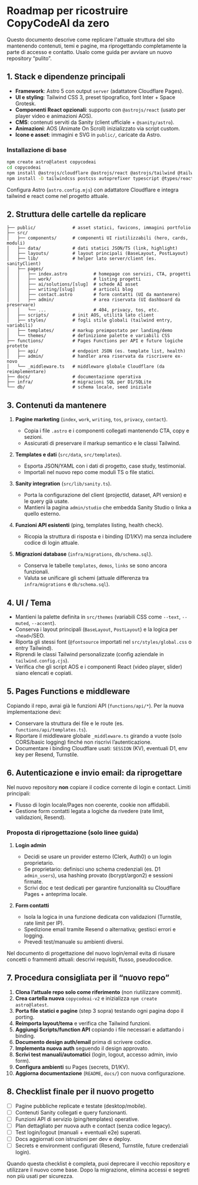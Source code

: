 # Roadmap per ricostruire CopyCodeAI da zero

Questo documento descrive come replicare l'attuale struttura del sito mantenendo contenuti, temi e pagine, ma riprogettando completamente la parte di accesso e contatto. Usalo come guida per avviare un nuovo repository “pulito”.

## 1. Stack e dipendenze principali

- **Framework**: Astro 5 con output `server` (adattatore Cloudflare Pages).
- **UI e styling**: Tailwind CSS 3, preset tipografico, font Inter + Space Grotesk.
- **Componenti React opzionali**: supporto con `@astrojs/react` (usato per player video e animazioni AOS).
- **CMS**: contenuti serviti da Sanity (client ufficiale + `@sanity/astro`).
- **Animazioni**: AOS (Animate On Scroll) inizializzato via script custom.
- **Icone e asset**: immagini e SVG in `public/`, caricate da Astro.

### Installazione di base

```bash
npm create astro@latest copycodeai
cd copycodeai
npm install @astrojs/cloudflare @astrojs/react @astrojs/tailwind @tailwindcss/typography aos @sanity/astro @sanity/client astro-portabletext @fontsource-variable/inter @fontsource-variable/space-grotesk @fontsource/inter @fontsource/space-grotesk @fontsource/jetbrains-mono encoding react react-dom resend
npm install -D tailwindcss postcss autoprefixer typescript @types/react @types/react-dom wrangler
```

Configura Astro (`astro.config.mjs`) con adattatore Cloudflare e integra tailwind e react come nel progetto attuale.

## 2. Struttura delle cartelle da replicare

```
├── public/              # asset statici, favicons, immagini portfolio
├── src/
│   ├── components/      # componenti UI riutilizzabili (hero, cards, moduli)
│   ├── data/            # dati statici JSON/TS (link, highlight)
│   ├── layouts/         # layout principali (BaseLayout, PostLayout)
│   ├── lib/             # helper lato server/client (es. sanityClient)
│   ├── pages/
│   │   ├── index.astro          # homepage con servizi, CTA, progetti
│   │   ├── work/                # listing progetti
│   │   ├── ai/solutions/[slug]  # schede AI asset
│   │   ├── writing/[slug]       # articoli blog
│   │   ├── contact.astro        # form contatti (UI da mantenere)
│   │   ├── admin/               # area riservata (UI dashboard da preservare)
│   │   └── ...                  # 404, privacy, tos, etc.
│   ├── scripts/         # init AOS, utilità lato client
│   ├── styles/          # fogli stile globali (tailwind entry, variabili)
│   ├── templates/       # markup preimpostato per landing/demo
│   └── themes/          # definizione palette e variabili CSS
├── functions/           # Pages Functions per API e future logiche protette
│   ├── api/             # endpoint JSON (es. template list, health)
│   ├── admin/           # handler area riservata da riscrivere ex-novo
│   └── _middleware.ts   # middleware globale Cloudflare (da reimplementare)
├── docs/                # documentazione operativa
├── infra/               # migrazioni SQL per D1/SQLite
└── db/                  # schema locale, seed iniziale
```

## 3. Contenuti da mantenere

1. **Pagine marketing** (`index`, `work`, `writing`, `tos`, `privacy`, `contact`).
   - Copia i file `.astro` e i componenti collegati mantenendo CTA, copy e sezioni.
   - Assicurati di preservare il markup semantico e le classi Tailwind.

2. **Templates e dati** (`src/data`, `src/templates`).
   - Esporta JSON/YAML con i dati di progetto, case study, testimonial.
   - Importali nel nuovo repo come moduli TS o file statici.

3. **Sanity integration** (`src/lib/sanity.ts`).
   - Porta la configurazione del client (projectId, dataset, API version) e le query già usate.
   - Mantieni la pagina `admin/studio` che embedda Sanity Studio o linka a quello esterno.

4. **Funzioni API esistenti** (ping, templates listing, health check).
   - Ricopia la struttura di risposta e i binding (D1/KV) ma senza includere codice di login attuale.

5. **Migrazioni database** (`infra/migrations`, `db/schema.sql`).
   - Conserva le tabelle `templates`, `demos`, `links` se sono ancora funzionali.
   - Valuta se unificare gli schemi (attuale differenza tra `infra/migrations` e `db/schema.sql`).

## 4. UI / Tema

- Mantieni la palette definita in `src/themes` (variabili CSS come `--text`, `--muted`, `--accent`).
- Conserva i layout principali (`BaseLayout`, `PostLayout`) e la logica per `<head>`/SEO.
- Riporta gli stessi font (`@fontsource` importati nel `src/styles/global.css` o entry Tailwind).
- Riprendi le classi Tailwind personalizzate (config aziendale in `tailwind.config.cjs`).
- Verifica che gli script AOS e i componenti React (video player, slider) siano elencati e copiati.

## 5. Pages Functions e middleware

Copiando il repo, avrai già le funzioni API (`functions/api/*`). Per la nuova implementazione devi:

- Conservare la struttura dei file e le route (es. `functions/api/templates.ts`).
- Riportare il middleware globale `_middleware.ts` girando a vuote (solo CORS/basic logging) finché non riscrivi l’autenticazione.
- Documentare i binding Cloudflare usati: `SESSION` (KV), eventuali D1, env key per Resend, Turnstile.

## 6. Autenticazione e invio email: da riprogettare

Nel nuovo repository **non** copiare il codice corrente di login e contact. Limiti principali:

- Flusso di login locale/Pages non coerente, cookie non affidabili.
- Gestione form contatti legata a logiche da rivedere (rate limit, validazioni, Resend).

### Proposta di riprogettazione (solo linee guida)

1. **Login admin**
   - Decidi se usare un provider esterno (Clerk, Auth0) o un login proprietario.
   - Se proprietario: definisci uno schema credenziali (es. D1 `admin_users`), usa hashing provato (bcrypt/argon2) e sessioni firmate.
   - Scrivi doc e test dedicati per garantire funzionalità su Cloudflare Pages + anteprima locale.

2. **Form contatti**
   - Isola la logica in una funzione dedicata con validazioni (Turnstile, rate limit per IP).
   - Spedizione email tramite Resend o alternativa; gestisci errori e logging.
   - Prevedi test/manuale su ambienti diversi.

Nel documento di progettazione del nuovo login/email evita di riusare concetti o frammenti attuali: descrivi requisiti, flusso, pseudocodice.

## 7. Procedura consigliata per il “nuovo repo”

1. **Clona l’attuale repo solo come riferimento** (non riutilizzare commit).
2. **Crea cartella nuova** `copycodeai-v2` e inizializza `npm create astro@latest`.
3. **Porta file statici e pagine** (step 3 sopra) testando ogni pagina dopo il porting.
4. **Reimporta layout/tema** e verifica che Tailwind funzioni.
5. **Aggiungi Scripts/function API** copiando i file necessari e adattando i binding.
6. **Documento design auth/email** prima di scrivere codice.
7. **Implementa nuova auth** seguendo il design approvato.
8. **Scrivi test manuali/automatici** (login, logout, accesso admin, invio form).
9. **Configura ambienti** su Pages (secrets, D1/KV).
10. **Aggiorna documentazione** (`README`, `docs/`) con nuova configurazione.

## 8. Checklist finale per il nuovo progetto

- [ ] Pagine pubbliche replicate e testate (desktop/mobile).
- [ ] Contenuti Sanity collegati e query funzionanti.
- [ ] Funzioni API di servizio (ping/templates) operative.
- [ ] Plan dettagliato per nuova auth e contact (senza codice legacy).
- [ ] Test login/logout (manuali + eventuali e2e) superati.
- [ ] Docs aggiornati con istruzioni per dev e deploy.
- [ ] Secrets e environment configurati (Resend, Turnstile, future credenziali login).

Quando questa checklist è completa, puoi deprecare il vecchio repository e utilizzare il nuovo come base. Dopo la migrazione, elimina accessi e segreti non più usati per sicurezza.
